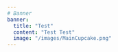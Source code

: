 ```yaml
---
# Banner
banner:
  title: "Test"
  content: "Test Test"
  image: "/images/MainCupcake.png"
---
```


